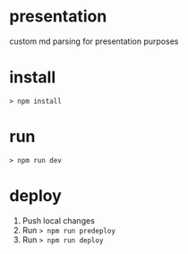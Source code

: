 # presentation
custom md parsing for presentation purposes

# install
`> npm install`

# run
`> npm run dev`

# deploy 
1. Push local changes
2. Run `> npm run predeploy`
3. Run `> npm run deploy`

